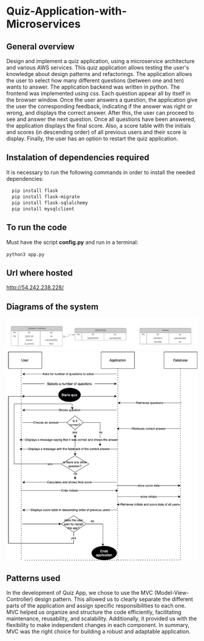 # Quiz-Application-with-Microservices

## General overview
Design and implement a quiz application, using a microservice architecture and various AWS services. This quiz application allows testing the user's knowledge about design patterns and refactorings. The application allows the user to select how many different questions (between one and ten) wants to answer. The application backend was written in python. The frontend was implemented using css. Each question appear all by itself in the browser window. Once the user answers a question, the application give the user the corresponding feedback, indicating if the answer was right or wrong, and displays the correct answer. After this, the user can proceed to see and answer the next question. Once all questions have been answered, the application displays the final score. Also, a score table with the initials and scores (in descending order) of all previous users and their score is display. Finally, the user has an option to restart the quiz application.




## Instalation of dependencies required

 It is necessary to run the following commands in order to install the needed dependencies:

 ```
   pip install flask
   pip install flask-migrate
   pip install flask-sqlalchemy
   pip install mysqlclient
 ```
## To run the code
Must have the script **config.py** and run in a terminal: 

`python3 app.py`

## Url where hosted
http://54.242.238.228/

## Diagrams of the system
![Descripción de la imagen](backend/img/modelo.jpeg)
![Swim Lane Diagram](backend/img/SwimlaneDiagram.drawio.png)

## Patterns used
In the development of Quiz App, we chose to use the MVC (Model-View-Controller) design pattern. This allowed us to clearly separate the different parts of the application and assign specific responsibilities to each one. MVC helped us organize and structure the code efficiently, facilitating maintenance, reusability, and scalability. Additionally, it provided us with the flexibility to make independent changes in each component. In summary, MVC was the right choice for building a robust and adaptable application.

